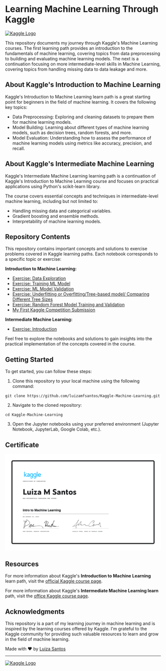 # Learning Machine Learning Through Kaggle

[<img src="https://upload.wikimedia.org/wikipedia/commons/7/7c/Kaggle_logo.png" alt="Kaggle Logo" width="250">](https://www.kaggle.com/learn/intro-to-machine-learning)


This repository documents my journey through Kaggle's Machine Learning courses. The first learning path provides an introduction to the fundamentals of machine learning, covering topics from data preprocessing to building and evaluating machine learning models. The next is a continuation focusing on more intermediate-level skills in Machine Learning, covering topics from handling missing data to data leakage and more. 

## About Kaggle's Introduction to Machine Learning

Kaggle's Introduction to Machine Learning learn path is a great starting point for beginners in the field of machine learning. It covers the following key topics:

- Data Preprocessing: Exploring and cleaning datasets to prepare them for machine learning models.
- Model Building: Learning about different types of machine learning models, such as decision trees, random forests, and more.
- Model Evaluation: Understanding how to assess the performance of machine learning models using metrics like accuracy, precision, and recall.

## About Kaggle's Intermediate Machine Learning

Kaggle's Intermediate Machine Learning learning path is a continuation of Kaggle's Introduction to Machine Learning course and focuses on practical applications using Python's scikit-learn library.

The course covers essential concepts and techniques in intermediate-level machine learning, including but not limited to:

- Handling missing data and categorical variables.
- Gradient boosting and ensemble methods.
- Interpretability of machine learning models.

## Repository Contents

This repository contains important concepts and solutions to exercise problems covered in Kaggle learning paths. Each notebook corresponds to a specific topic or exercise:


**Introduction to Machine Learning:**
- [Exercise: Data Exploration](exercise-explore-your-data.ipynb)
- [Exercise: Training ML Model](exercise-your-first-machine-learning-model.ipynb)
- [Exercise: ML Model Validation](exercise-model-validation.ipynb)
- [Exercise: Underfitting or Overfitting/Tree-based model/ Comparing Different Tree Sizes](exercise-underfitting-and-overfitting.ipynb)
- [Exercise: Random Forest Model Training and Validation](exercise-random-forests.ipynb)
- [My First Kaggle Competition Submission](exercise-machine-learning-competitions.ipynb)


**Intermediate Machine Learning:**
- [Exercise: Introduction](exercise-intermediate-introduction.ipynb)

Feel free to explore the notebooks and solutions to gain insights into the practical implementation of the concepts covered in the course.

## Getting Started

To get started, you can follow these steps:

1. Clone this repository to your local machine using the following command:
```
git clone https://github.com/luizamfsantos/Kaggle-Machine-Learning.git
```
2. Navigate to the cloned repository:
```
cd Kaggle-Machine-Learning
```

3. Open the Jupyter notebooks using your preferred environment (Jupyter Notebook, JupyterLab, Google Colab, etc.).
   
## Certificate
![Certificate](https://github.com/luizamfsantos/Kaggle-Machine-Learning/blob/6867a928e73af15c5a35bcd35ee33403d020bbc5/Luiza%20M%20Santos%20-%20Intro%20to%20Machine%20Learning.png)


## Resources 
For more information about Kaggle's **Introduction to Machine Learning** learn path, visit the [official Kaggle course page](https://www.kaggle.com/learn/intro-to-machine-learning).

For more information about Kaggle's **Intermediate Machine Learning learn** path, visit the [office Kaggle course page](https://www.kaggle.com/learn/intermediate-machine-learning).

## Acknowledgments

This repository is a part of my learning journey in machine learning and is inspired by the learning courses offered by Kaggle. I'm grateful to the Kaggle community for providing such valuable resources to learn and grow in the field of machine learning.

Made with ❤️ by [Luiza Santos](https://github.com/luizamfsantos)

---


[![Kaggle Logo](https://upload.wikimedia.org/wikipedia/commons/7/7c/Kaggle_logo.png)](https://www.kaggle.com/learn/intro-to-machine-learning)

